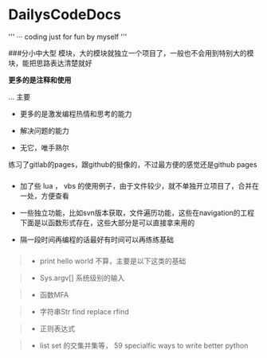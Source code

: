 # DailysCodeDocs

'''
··· coding just for fun by myself
'''

###分小中大型 模块，大的模块就独立一个项目了，一般也不会用到特别大的模块，能把思路表达清楚就好


**更多的是注释和使用**


... 主要

- 更多的是激发编程热情和思考的能力

- 解决问题的能力

- 无它，唯手熟尔




练习了gitlab的pages，跟github的挺像的，不过最方便的感觉还是github pages

###

- 加了些 lua ， vbs 的使用例子，由于文件较少，就不单独开立项目了，合并在一处，方便查看

- 一些独立功能，比如svn版本获取，文件遍历功能，这些在navigation的工程下面是以函数形式存在，这些大部分是可以直接拿来用的

- 隔一段时间再编程的话最好有时间可以再练练基础


###

> - print hello world 不算，主要是以下这类的基础 

> - Sys.argv[] 系统级别的输入 

> - 函数MFA 

> - 字符串Str   find  replace rfind 

> - 正则表达式 

> - list set 的交集并集等， 59 specialfic ways to write better python 

